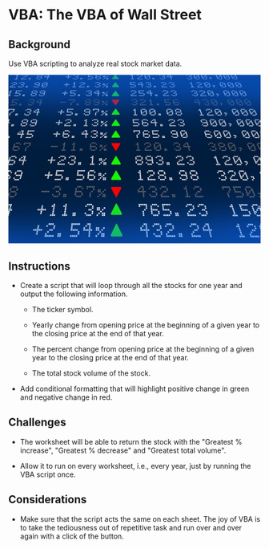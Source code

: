# VBA: The VBA of Wall Street

## Background

Use VBA scripting to analyze real stock market data.

<img src="stockmarket.jpg">

## Instructions

* Create a script that will loop through all the stocks for one year and output the following information.

  * The ticker symbol.

  * Yearly change from opening price at the beginning of a given year to the closing price at the end of that year.

  * The percent change from opening price at the beginning of a given year to the closing price at the end of that year.

  * The total stock volume of the stock.

* Add conditional formatting that will highlight positive change in green and negative change in red.


## Challenges

* The worksheet will be able to return the stock with the "Greatest % increase", "Greatest % decrease" and "Greatest total volume".

* Allow it to run on every worksheet, i.e., every year, just by running the VBA script once.


## Considerations

* Make sure that the script acts the same on each sheet. The joy of VBA is to take the tediousness out of repetitive task and run over and over again with a click of the button.


